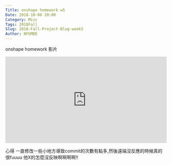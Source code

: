 ```yaml
---
Title: onshape homework w5
Date: 2018-10-08 20:00
Category: Misc
Tags: 2018Fall
Slug: 2018-Fall-Project-Blog-week5
Author: NFUMDE
---
```


 onshape homework 影片
 
<!-- PELICAN_END_SUMMARY -->

<div style="position:relative;height:0;padding-bottom:53.65%"><iframe src="https://www.youtube.com/embed/ZCd_uYT5kyI?ecver=2" style="position:absolute;width:100%;height:100%;left:0" width="671" height="360" frameborder="0" allow="autoplay; encrypted-media" allowfullscreen></iframe></div>

 心得
一直修改一些小地方導致commit的次數有點多,然後遠端沒反應的時候真的很fuuuu
他X的怎麼沒反映啊啊啊啊!!




